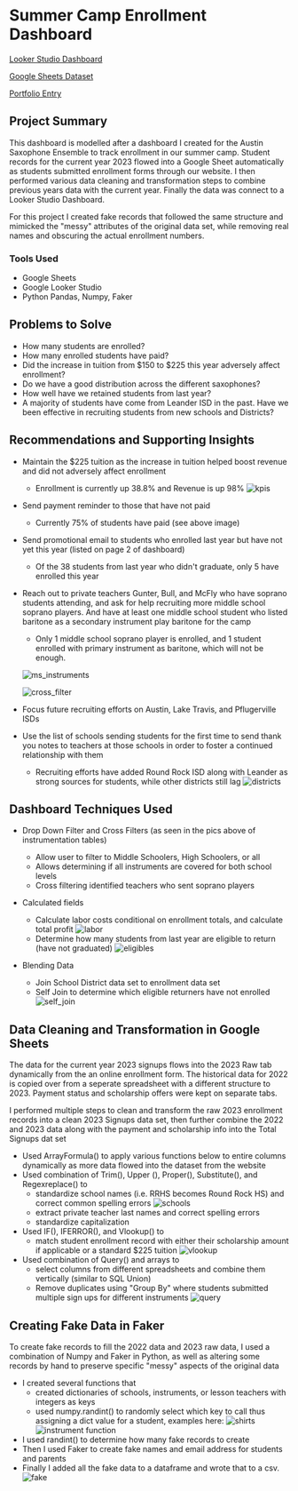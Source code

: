 # Summer Camp Enrollment Dashboard
[Looker Studio Dashboard](https://lookerstudio.google.com/s/sRvBdwceQXA)

[Google Sheets Dataset](https://docs.google.com/spreadsheets/d/1XGGhxuWfjlb2WiGxh-bEyMGVFgQtdlbVafmqPyaPB3o/edit#gid=324466194)

[Portfolio Entry](https://mavenanalytics.io/project/9983)

## Project Summary
This dashboard is modelled after a dashboard I created for the Austin Saxophone Ensemble to track enrollment in our summer camp. Student records for the current year 2023 flowed into a Google Sheet automatically as students submitted enrollment forms through our website. I then performed various data cleaning and transformation steps to combine previous years data with the current year. Finally the data was connect to a Looker Studio Dashboard. 

For this project I created fake records that followed the same structure and mimicked the "messy" attributes of the original data set, while removing real names and obscuring the actual enrollment numbers.

### Tools Used
- Google Sheets
- Google Looker Studio
- Python Pandas, Numpy, Faker

## Problems to Solve
- How many students are enrolled?
- How many enrolled students have paid?
- Did the increase in tuition from $150 to $225 this year adversely affect enrollment?
- Do we have a good distribution across the different saxophones?
- How well have we retained students from last year?
- A majority of students have come from Leander ISD in the past. Have we been effective in recruiting students from new schools and Districts?

## Recommendations and Supporting Insights
- Maintain the $225 tuition as the increase in tuition helped boost revenue and did not adversely affect enrollment    
    - Enrollment is currently up 38.8% and Revenue is up 98%
    ![kpis](/images/kpis.png)
- Send payment reminder to those that have not paid
    - Currently 75% of students have paid (see above image)
    
- Send promotional email to students who enrolled last year but have not yet this year (listed on page 2 of dashboard)
    - Of the 38 students from last year who didn't graduate, only 5 have enrolled this year
    
- Reach out to private teachers Gunter, Bull, and McFly who have soprano students attending, and ask for help recruiting more middle school soprano players. And have at least one middle school student who listed baritone as a secondary instrument play baritone for the camp
    - Only 1 middle school soprano player is enrolled, and 1 student enrolled with primary instrument as baritone, which will not be enough.

    ![ms_instruments](/images/mid_instr.png)
    
    ![cross_filter](/images/instr_cross_filter.png)    
- Focus future recruiting efforts on Austin, Lake Travis, and Pflugerville ISDs
- Use the list of schools sending students for the first time to send thank you notes to teachers at those schools in order to foster a continued relationship with them
    - Recruiting efforts have added Round Rock ISD along with Leander as strong sources for students, while other districts still lag
    ![districts](/images/district.png)

## Dashboard Techniques Used
- Drop Down Filter and Cross Filters (as seen in the pics above of instrumentation tables)
    - Allow user to filter to Middle Schoolers, High Schoolers, or all
    - Allows determining if all instruments are covered for both school levels
    - Cross filtering identified teachers who sent soprano players
    
- Calculated fields
    - Calculate labor costs conditional on enrollment totals, and calculate total profit
    ![labor](/images/labor_cf.png)
    - Determine how many students from last year are eligible to return (have not graduated)
    ![eligibles](/images/eligibles_cf.png)
- Blending Data
    - Join School District data set to enrollment data set
    - Self Join to determine which eligible returners have not enrolled
![self_join](/images/self_join.png)

## Data Cleaning and Transformation in Google Sheets

The data for the current year 2023 signups flows into the 2023 Raw tab dynamically from the an online enrollment form. The historical data for 2022 is copied over from a seperate spreadsheet with a different structure to 2023. Payment status and scholarship offers were kept on separate tabs.

I performed multiple steps to clean and transform the raw 2023 enrollment records into a clean 2023 Signups data set, then further combine the 2022 and 2023 data along with the payment and scholarship info into the Total Signups dat set

- Used ArrayFormula() to apply various functions below to entire columns dynamically as more data flowed into the dataset from the website
- Used combination of Trim(), Upper (), Proper(), Substitute(), and Regexreplace() to 
    - standardize school names (i.e. RRHS becomes Round Rock HS) and correct common spelling errors
![schools](/images/school_cleaning_formula.png)
    - extract private teacher last names and correct spelling errors
    - standardize capitalization
- Used IF(), IFERROR(), and Vlookup() to 
    - match student enrollment record with either their scholarship amount if applicable or a standard $225 tuition
![vlookup](/images/vlookup.png)
- Used combination of Query() and arrays to 
    - select columns from different spreadsheets and combine them vertically (similar to SQL Union)
    - Remove duplicates using "Group By" where students submitted multiple sign ups for different instruments
![query](/images/query_formula.png)

## Creating Fake Data in Faker

To create fake records to fill the 2022 data and 2023 raw data, I used a combination of Numpy and Faker in Python, as well as altering some records by hand to preserve specific "messy" aspects of the original data

- I created several functions that
    - created dictionaries of schools, instruments, or lesson teachers with integers as keys
    - used numpy.randint() to randomly select which key to call thus assigning a dict value for a student, examples here:
![shirts](/images/shirt_sizer.png)
![instrument function](/images/inst_func.png)
- I used randint() to determine how many fake records to create
- Then I used Faker to create fake names and email address for students and parents
- Finally I added all the fake data to a dataframe and wrote that to a csv.
![fake](/images/df_creator.png)


